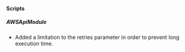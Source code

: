 
#### Scripts
##### AWSApiModule
- Added a limitation to the retries parameter in order to prevent long execution time.